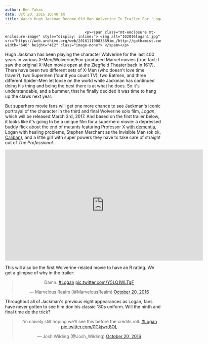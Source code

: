 ```yaml
---
author: Ben Yakas
date: Oct 20, 2016 10:40 am
title: Watch Hugh Jackman Become Old Man Wolverine In Trailer For 'Logan'
---
```


	
										<p><span class="mt-enclosure mt-enclosure-image" style="display: inline;"> <img alt="102016logan1.jpg" src="https://web.archive.org/web/20161110083559im_/http://gothamist.com/attachments/byakas/102016logan1.jpg" width="640" height="412" class="image-none"> </span></p>

<p>Hugh Jackman has been playing the character Wolverine for the last 400 years in various X-Men/Wolverine/Fox-produced Marvel movies (true fact: I saw the original X-Men movie open at the Ziegfield Theater back in 1617). There have been two different sets of X-Men (who doesn&apos;t love time travel?), two Supermen (four if you count TV), two Batmen, and three different Spider-Men let loose on the world while Jackman has continued doing his thing and being the best there is at what he does. So it&apos;s understandable, and a bummer, that he finally decided it was time to hang up the claws next year. </p>

<p>But superhero movie fans will get one more chance to see Jackman&apos;s iconic portrayal of the character in the third and final Wolverine solo film, <em>Logan</em>, which will be released March 3rd, 2017. And based on the first trailer below, it looks like it&apos;s going to be a unique film for a superhero movie: a depressed buddy flick about the end of mutants featuring Professor X <a href="https://web.archive.org/web/20161110083559/http://nerdbastards.com/2016/10/06/professor-x-is-looking-pretty-ragged-in-logan/">with dementia</a>, Logan with healing problems, Stephen Merchant as the Invisible Man (ok ok, <a href="https://web.archive.org/web/20161110083559/http://www.avclub.com/article/our-first-look-stephen-merchants-caliban-logan-all-244347">Caliban</a>), and a little girl with super powers they have to take care of straight out of <em>The Professional</em>.</p>

<p><iframe width="640" height="360" src="https://web.archive.org/web/20161110083559if_/https://www.youtube.com/embed/Div0iP65aZo" frameborder="0" allowfullscreen></iframe></p>

<p>This will also be the first Wolverine-related movie to have an R rating. We get a glimpse of why in the trailer:</p>

<center><blockquote class="twitter-tweet" data-lang="en"><p lang="en" dir="ltr">Damn. <a href="https://web.archive.org/web/20161110083559/https://twitter.com/hashtag/Logan?src=hash">#Logan</a> <a href="https://web.archive.org/web/20161110083559/https://t.co/Y5LQ1WLTgF">pic.twitter.com/Y5LQ1WLTgF</a></p>&#x2014; Marvelous Realm (@MarvelousRealm) <a href="https://web.archive.org/web/20161110083559/https://twitter.com/MarvelousRealm/status/789104698477252609">October 20, 2016</a></blockquote>
<script async src="//web.archive.org/web/20161110083559js_/http://platform.twitter.com/widgets.js" charset="utf-8"></script></center>

<p>Throughout all of Jackman&apos;s previous eight appearances as Logan, fans have never gotten to see him don his classic &apos;80s uniform. Will the ninth and final time do the trick?</p>

<center><blockquote class="twitter-tweet" data-lang="en"><p lang="en" dir="ltr">I&apos;m naively still hoping we&apos;ll see this before the credits roll. <a href="https://web.archive.org/web/20161110083559/https://twitter.com/hashtag/Logan?src=hash">#Logan</a> <a href="https://web.archive.org/web/20161110083559/https://t.co/0Gkjwrt8OL">pic.twitter.com/0Gkjwrt8OL</a></p>&#x2014; Josh Wilding (@Josh_Wilding) <a href="https://web.archive.org/web/20161110083559/https://twitter.com/Josh_Wilding/status/789101468947210241">October 20, 2016</a></blockquote>
<script async src="//web.archive.org/web/20161110083559js_/http://platform.twitter.com/widgets.js" charset="utf-8"></script></center>					
										
									
				
